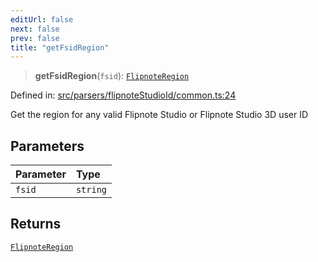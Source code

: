 ```yaml
---
editUrl: false
next: false
prev: false
title: "getFsidRegion"
---
```


> **getFsidRegion**(`fsid`): [`FlipnoteRegion`](/api/enumerations/flipnoteregion/)

Defined in: [src/parsers/flipnoteStudioId/common.ts:24](https://github.com/jaames/flipnote.js/blob/24e772733243f115c3848537efabe6ee9020ad63/src/parsers/flipnoteStudioId/common.ts#L24)

Get the region for any valid Flipnote Studio or Flipnote Studio 3D user ID

## Parameters

| Parameter | Type |
| :------ | :------ |
| `fsid` | `string` |

## Returns

[`FlipnoteRegion`](/api/enumerations/flipnoteregion/)
